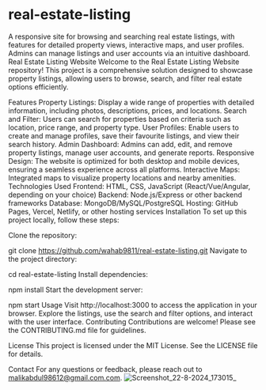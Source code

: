 # real-estate-listing
A responsive site for browsing and searching real estate listings, with features for detailed property views, interactive maps, and user profiles. Admins can manage listings and user accounts via an intuitive dashboard.
Real Estate Listing Website
Welcome to the Real Estate Listing Website repository! This project is a comprehensive solution designed to showcase property listings, allowing users to browse, search, and filter real estate options efficiently.

Features
Property Listings: Display a wide range of properties with detailed information, including photos, descriptions, prices, and locations.
Search and Filter: Users can search for properties based on criteria such as location, price range, and property type.
User Profiles: Enable users to create and manage profiles, save their favourite listings, and view their search history.
Admin Dashboard: Admins can add, edit, and remove property listings, manage user accounts, and generate reports.
Responsive Design: The website is optimized for both desktop and mobile devices, ensuring a seamless experience across all platforms.
Interactive Maps: Integrated maps to visualize property locations and nearby amenities.
Technologies Used
Frontend: HTML, CSS, JavaScript (React/Vue/Angular, depending on your choice)
Backend: Node.js/Express or other backend frameworks
Database: MongoDB/MySQL/PostgreSQL
Hosting: GitHub Pages, Vercel, Netlify, or other hosting services
Installation
To set up this project locally, follow these steps:

Clone the repository:

git clone https://github.com/wahab9811/real-estate-listing.git
Navigate to the project directory:

cd real-estate-listing
Install dependencies:

npm install
Start the development server:

npm start
Usage
Visit http://localhost:3000 to access the application in your browser.
Explore the listings, use the search and filter options, and interact with the user interface.
Contributing
Contributions are welcome! Please see the CONTRIBUTING.md file for guidelines.

License
This project is licensed under the MIT License. See the LICENSE file for details.

Contact
For any questions or feedback, please reach out to malikabdul98612@gmail.com.com.
![Screenshot_22-8-2024_173015_](https://github.com/user-attachments/assets/1767b14e-6896-4656-9d74-e35f1fdd09b4)

